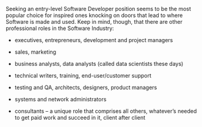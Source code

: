 Seeking an entry-level Software Developer position seems to be the most popular choice for inspired ones knocking on doors that lead to where Software is made and used. Keep in mind, though, that there are other professional roles in the Software Industry:

- executives, entrepreneurs, development and project managers

- sales, marketing

- business analysts, data analysts (called data scientists these days)

- technical writers, training, end-user/customer support

- testing and QA, architects, designers, product managers

- systems and network administrators

- consultants – a unique role that comprises all others, whatever’s needed to get paid work and succeed in it, client after client  